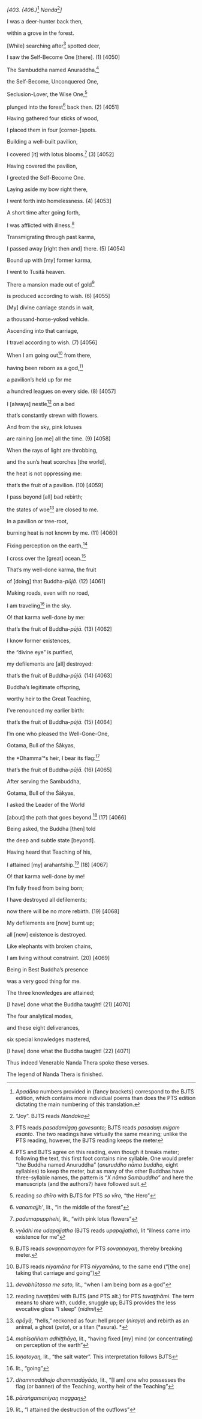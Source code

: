 *\[403. {406.}*[^1] *Nanda*[^2]*\]*

I was a deer-hunter back then,

within a grove in the forest.

\[While\] searching after[^3] spotted deer,

I saw the Self-Become One \[there\]. (1) \[4050\]

The Sambuddha named Anuraddha,[^4]

the Self-Become, Unconquered One,

Seclusion-Lover, the Wise One,[^5]

plunged into the forest[^6] back then. (2) \[4051\]

Having gathered four sticks of wood,

I placed them in four \[corner-\]spots.

Building a well-built pavilion,

I covered \[it\] with lotus blooms.[^7] (3) \[4052\]

Having covered the pavilion,

I greeted the Self-Become One.

Laying aside my bow right there,

I went forth into homelessness. (4) \[4053\]

A short time after going forth,

I was afflicted with illness.[^8]

Transmigrating through past karma,

I passed away \[right then and\] there. (5) \[4054\]

Bound up with \[my\] former karma,

I went to Tusitā heaven.

There a mansion made out of gold[^9]

is produced according to wish. (6) \[4055\]

\[My\] divine carriage stands in wait,

a thousand-horse-yoked vehicle.

Ascending into that carriage,

I travel according to wish. (7) \[4056\]

When I am going out[^10] from there,

having been reborn as a god,[^11]

a pavilion’s held up for me

a hundred leagues on every side. (8) \[4057\]

I \[always\] nestle[^12] on a bed

that’s constantly strewn with flowers.

And from the sky, pink lotuses

are raining \[on me\] all the time. (9) \[4058\]

When the rays of light are throbbing,

and the sun’s heat scorches \[the world\],

the heat is not oppressing me:

that’s the fruit of a pavilion. (10) \[4059\]

I pass beyond \[all\] bad rebirth;

the states of woe[^13] are closed to me.

In a pavilion or tree-root,

burning heat is not known by me. (11) \[4060\]

Fixing perception on the earth,[^14]

I cross over the \[great\] ocean.[^15]

That’s my well-done karma, the fruit

of \[doing\] that Buddha-*pūjā.* (12) \[4061\]

Making roads, even with no road,

I am traveling[^16] in the sky.

O! that karma well-done by me:

that’s the fruit of Buddha-*pūjā.* (13) \[4062\]

I know former existences,

the “divine eye” is purified,

my defilements are \[all\] destroyed:

that’s the fruit of Buddha-*pūjā.* (14) \[4063\]

Buddha’s legitimate offspring,

worthy heir to the Great Teaching,

I’ve renounced my earlier birth:

that’s the fruit of Buddha-*pūjā.* (15) \[4064\]

I’m one who pleased the Well-Gone-One,

Gotama, Bull of the Śākyas,

the *Dhamma’*s heir, I bear its flag:[^17]

that’s the fruit of Buddha-*pūjā.* (16) \[4065\]

After serving the Sambuddha,

Gotama, Bull of the Śākyas,

I asked the Leader of the World

\[about\] the path that goes beyond.[^18] (17) \[4066\]

Being asked, the Buddha \[then\] told

the deep and subtle state \[beyond\].

Having heard that Teaching of his,

I attained \[my\] arahantship.[^19] (18) \[4067\]

O! that karma well-done by me!

I’m fully freed from being born;

I have destroyed all defilements;

now there will be no more rebirth. (19) \[4068\]

My defilements are \[now\] burnt up;

all \[new\] existence is destroyed.

Like elephants with broken chains,

I am living without constraint. (20) \[4069\]

Being in Best Buddha’s presence

was a very good thing for me.

The three knowledges are attained;

\[I have\] done what the Buddha taught! (21) \[4070\]

The four analytical modes,

and these eight deliverances,

six special knowledges mastered,

\[I have\] done what the Buddha taught! (22) \[4071\]

Thus indeed Venerable Nanda Thera spoke these verses.

The legend of Nanda Thera is finished.

[^1]: *Apadāna* numbers provided in {fancy brackets} correspond to the
    BJTS edition, which contains more individual poems than does the PTS
    edition dictating the main numbering of this translation.

[^2]: “Joy”. BJTS reads *Nandaka*

[^3]: PTS reads *pasadamigaŋ gavesanto;* BJTS reads *pasadaṃ migam
    esanto.* The two readings have virtually the same meaning; unlike
    the PTS reading, however, the BJTS reading keeps the meter

[^4]: PTS and BJTS agree on this reading, even though it breaks meter;
    following the text, this first foot contains nine syllable. One
    would prefer “the Buddha named Anuruddha” (*anuruddho nāma buddho,*
    eight syllables) to keep the meter, but as many of the other Buddhas
    have three-syllable names, the pattern is “*X nāma Sambuddho”* and
    here the manuscripts (and the authors?) have followed suit.

[^5]: reading *so dhīro* with BJTS for PTS *so vīro,* “the Hero”

[^6]: *vanamajjh’*, lit., “in the middle of the forest”

[^7]: *padumapupphehi,* lit., “with pink lotus flowers”

[^8]: *vyādhi me udapajjatha* (BJTS reads *upapajjatha*), lit “illness
    came into existence for me”

[^9]: BJTS reads *sovaṇṇamayaṃ* for PTS *sovaṇṇayaŋ*, thereby breaking
    meter.

[^10]: BJTS reads *niyamāna* for PTS *niyyamāna,* to the same end
    (“\[the one\] taking that carriage and going”)

[^11]: *devabhūtassa me sato,* lit., “when I am being born as a god”

[^12]: reading *tuvaṭṭāmi* with BJTS (and PTS alt.) for PTS
    *tuvaṭṭhāmi*. The term means to share with, cuddle, snuggle up; BJTS
    provides the less evocative gloss “I sleep” (*nidimi*)

[^13]: *apāyā,* “hells,” reckoned as four: hell proper (*niraya*) and
    rebirth as an animal, a ghost (*peta*), or a titan (*asura). *

[^14]: *mahīsaññam adhiṭṭhāya,* lit., “having fixed \[my\] mind (or
    concentrating) on perception of the earth”

[^15]: *loṇatoyaŋ,* lit., “the salt water”. This interpretation follows
    BJTS

[^16]: lit., “going”

[^17]: *dhammaddhajo dhammadāyādo,* lit., “\[I am\] one who possesses
    the flag (or banner) of the Teaching, worthy heir of the Teaching”

[^18]: *pāraṅgamaniyaŋ maggaŋ*

[^19]: lit., “I attained the destruction of the outflows”
